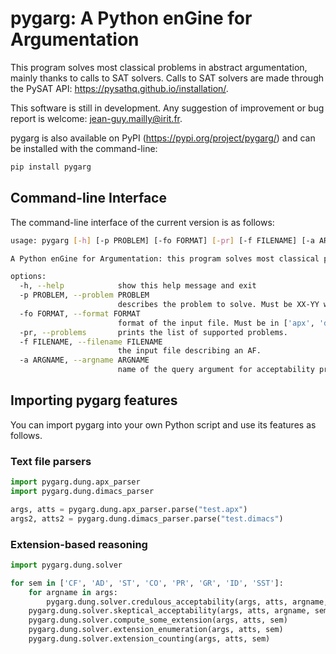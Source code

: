 # pygarg: A Python enGine for Argumentation
This program solves most classical problems in abstract argumentation, mainly thanks to calls to SAT solvers. Calls to SAT solvers are made through the PySAT API: https://pysathq.github.io/installation/.

This software is still in development. Any suggestion of improvement
or bug report is welcome: jean-guy.mailly@irit.fr.

pygarg is also available on PyPI (https://pypi.org/project/pygarg/) and can be installed with the command-line:
```bash
pip install pygarg
```

## Command-line Interface
The command-line interface of the current version is as follows:
```bash
usage: pygarg [-h] [-p PROBLEM] [-fo FORMAT] [-pr] [-f FILENAME] [-a ARGNAME]

A Python enGine for Argumentation: this program solves most classical problems in abstract argumentation, mainly thanks to calls to SAT solvers.

options:
  -h, --help            show this help message and exit
  -p PROBLEM, --problem PROBLEM
                        describes the problem to solve. Must be XX-YY with XX in ['DC', 'DS', 'SE', 'EE', 'CE'] and YY in ['CF', 'AD', 'ST', 'CO', 'PR', 'GR', 'ID', 'SST'].
  -fo FORMAT, --format FORMAT
                        format of the input file. Must be in ['apx', 'dimacs'].
  -pr, --problems       prints the list of supported problems.
  -f FILENAME, --filename FILENAME
                        the input file describing an AF.
  -a ARGNAME, --argname ARGNAME
                        name of the query argument for acceptability problems.
```

## Importing pygarg features
You can import pygarg into your own Python script and use its features as follows.

### Text file parsers
```python
import pygarg.dung.apx_parser
import pygarg.dung.dimacs_parser

args, atts = pygarg.dung.apx_parser.parse("test.apx")
args2, atts2 = pygarg.dung.dimacs_parser.parse("test.dimacs")
```

### Extension-based reasoning
```python
import pygarg.dung.solver

for sem in ['CF', 'AD', 'ST', 'CO', 'PR', 'GR', 'ID', 'SST']:
    for argname in args:
        pygarg.dung.solver.credulous_acceptability(args, atts, argname, sem) 
	pygarg.dung.solver.skeptical_acceptability(args, atts, argname, sem) 
    pygarg.dung.solver.compute_some_extension(args, atts, sem) 
    pygarg.dung.solver.extension_enumeration(args, atts, sem) 
    pygarg.dung.solver.extension_counting(args, atts, sem)
```





